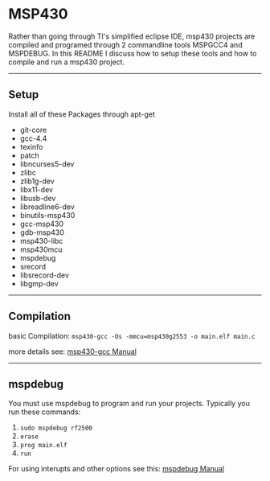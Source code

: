 MSP430
========
Rather than going through TI's simplified eclipse IDE, msp430 projects are compiled
and programed through 2 commandline tools MSPGCC4 and MSPDEBUG. In this README I discuss
how to setup these tools and how to compile and run a msp430 project.

* * *

Setup
--------
Install all of these Packages through apt-get
* git-core	
* gcc-4.4
* texinfo
* patch
* libncurses5-dev
* zlibc
* zlib1g-dev
* libx11-dev
* libusb-dev
* libreadline6-dev
* binutils-msp430
* gcc-msp430
* gdb-msp430
* msp430-libc
* msp430mcu
* mspdebug
* srecord
* libsrecord-dev
* libgmp-dev

* * *

Compilation
--------
basic Compilation:
`msp430-gcc -Os -mmcu=msp430g2553 -o main.elf main.c`

more details see:  [msp430-gcc Manual](http://mspgcc.sourceforge.net/manual/)
* * *

mspdebug
--------
You must use mspdebug to program and run your projects.
Typically you run these commands:
1. `sudo mspdebug rf2500`
2. `erase`
3. `prog main.elf`
4. `run`

For using interupts and other options see this: [mspdebug Manual](http://mspdebug.sourceforge.net/manual.html)
